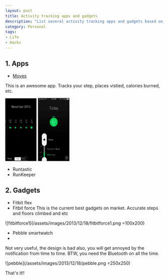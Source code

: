 ```yaml
--- 
layout: post
title: Activity tracking apps and gadgets
description: "List several activity tracking apps and gadgets based on personal trail"
category: Personal
tags: 
- Life
- Hacks
---
```




## 1. Apps

- [Moves](http://www.moves-app.com/)

This is an awesome app. Tracks your step, places vistied, calories burned, etc.

<div>
<img src="/assets/images/2013/12/18/moves1.png" alt="moves1" style="align: left; width: 100px; height: 200px;"/>  <img src="/assets/images/2013/12/18/moves2.png" alt="moves2" style="align: left; width: 100px; height: 200px;"/>
</div>


- Runtastic
- RunKeeper 

## 2. Gadgets

- Fitbit flex
- Fitbit force
This is the current best gadgets on market. Accurate steps and floors climbed and etc

![fitbitforce1](/assets/images/2013/12/18/fitbitforce1.png =100x200)

- Pebble smartwatch
- 
Not very useful, the design is bad also, you will get annoyed by the notification from time to time. BTW, you need the Bluetooth on all the time.

![pebble](/assets/images/2013/12/18/pebble.png =250x250)


That's it!!








